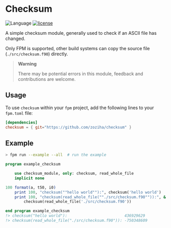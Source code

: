 # Checksum

![Language](https://img.shields.io/badge/-Fortran-734f96?logo=fortran&logoColor=white)
[![license](https://img.shields.io/badge/License-MIT-pink)](LICENSE)

A simple checksum module, generally used to check if an ASCII file has changed.

Only FPM is supported, other build systems can copy the source file (`./src/checksum.f90`) directly.

> **Warning**
>
> There may be potential errors in this module, feedback and contributions are welcome.

## Usage

To use `checksum` within your `fpm` project, add the following lines to your `fpm.toml` file:

```toml
[dependencies]
checksum = { git="https://github.com/zoziha/checksum" }
```

## Example

```sh
> fpm run --example --all  # run the example
```

```fortran
program example_checksum

    use checksum_module, only: checksum, read_whole_file
    implicit none

100 format(a, t50, i0)
    print 100, "checksum(""hello world""):", checksum('hello world')
    print 100, "checksum(read_whole_file(""./src/checksum.f90"")):", &
        checksum(read_whole_file('./src/checksum.f90'))

end program example_checksum
!> checksum("hello world"):                         436929629
!> checksum(read_whole_file("./src/checksum.f90")): -750348609
```
